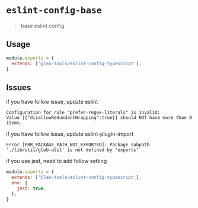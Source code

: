 # `eslint-config-base`

> base eslint config

## Usage

```javascript
module.exports = {
  extends: ['@leo-tools/eslint-config-typescript'],
}
```

## Issues

if you have follow issue, update eslint
```text
Configuration for rule "prefer-regex-literals" is invalid:
Value [{"disallowRedundantWrapping":true}] should NOT have more than 0 items.
```



if you have follow issue, update eslint-plugin-import
```text
Error [ERR_PACKAGE_PATH_NOT_EXPORTED]: Package subpath './lib/util/glob-util' is not defined by "exports" 
```

if you use jest, need to add follow setting
```javascript
module.exports = {
  extends: ['@leo-tools/eslint-config-typescript'],
  env: {
    jest: true,
  },
}
```
